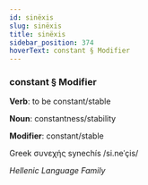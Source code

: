 ```yaml
---
id: sinëxis
slug: sinëxis
title: sinëxis
sidebar_position: 374
hoverText: constant § Modifier
---
```


### constant § Modifier

**Verb**: to be constant/stable

**Noun**: constantness/stability

**Modifier**: constant/stable

Greek συνεχής synechís /si.neˈçis/

*Hellenic Language Family*